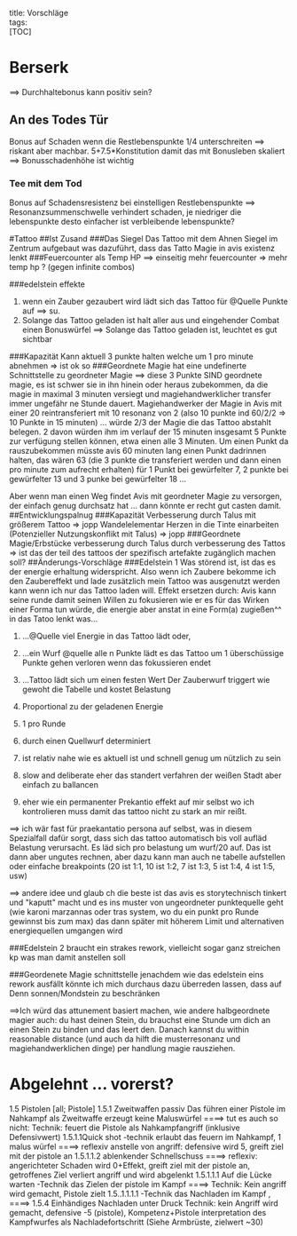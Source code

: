 title: Vorschläge  
tags:   
[TOC]



# Berserk
==> Durchhaltebonus kann positiv sein?
## An des Todes Tür 
 Bonus auf Schaden wenn die Restlebenspunkte 1/4 unterschreiten
==> riskant aber machbar. 5+7.5*Konstitution damit das mit Bonusleben skaliert
==> Bonusschadenhöhe ist wichtig
### Tee mit dem Tod
 Bonus auf Schadensresistenz bei einstelligen Restlebenspunkte
==> Resonanzsummenschwelle verhindert schaden, je niedriger die lebenspunkte desto einfacher ist verbleibende lebenspunkte?

#Tattoo
##Ist Zusand
###Das Siegel
Das Tattoo mit dem Ahnen Siegel im Zentrum aufgebaut was dazuführt, dass das Tatto Magie in avis existenz lenkt
###Feuercounter als Temp HP
==> einseitig mehr feuercounter => mehr temp hp ? (gegen infinite combos)

###edelstein effekte
1. wenn ein Zauber gezaubert wird lädt sich das Tattoo für @Quelle Punkte auf
==> su.
2. Solange das Tattoo geladen ist halt aller aus und eingehender Combat einen Bonuswürfel
==> Solange das Tattoo geladen ist, leuchtet es gut sichtbar 

###Kapazität
Kann aktuell 3 punkte halten welche um 1 pro minute abnehmen 
=> ist ok so
###Geordnete Magie
hat eine undefinerte Schnittstelle zu geordneter Magie
==> diese 3 Punkte SIND geordnete magie, es ist schwer sie in ihn hinein oder heraus zubekommen, da die magie in maximal 3 minuten versiegt und magiehandwerklicher transfer immer ungefähr ne Stunde dauert. Magiehandwerker der Magie in Avis mit einer 20 reintransferiert mit 10 resonanz von 2 (also 10 punkte ind 60/2/2 => 10 Punkte in 15 minuten) ... würde 2/3 der Magie die das Tattoo abstahlt belegen. 2 davon würden ihm im verlauf der 15 minuten insgesamt 5 Punkte zur verfügung stellen können, etwa einen alle 3 Minuten.
Um einen Punkt da rauszubekommen müsste avis 60 minuten lang einen Punkt dadrinnen halten, das wären 63 (die 3 punkte die transferiert werden und dann einen pro minute zum aufrecht erhalten) für 1 Punkt bei gewürfelter 7, 2 punkte bei gewürfelter 13 und 3 punke bei gewürfelter 18 ...

Aber wenn man einen Weg findet Avis mit geordneter Magie zu versorgen, der einfach genug durchsatz hat ... dann könnte er recht gut casten damit.
##Entwicklungspalnug
###Kapazität
Verbesserung durch Talus mit größerem Tattoo
=> jopp
Wandelelementar Herzen in die Tinte einarbeiten (Potenzieller Nutzungskonflikt mit Talus)
=> jopp
###Geordnete Magie/Erbstücke
verbesserung durch Talus durch verbesserung des Tattos
=> ist das der teil des tattoos der spezifisch artefakte zugänglich machen soll?
##Änderungs-Vorschläge
###Edelstein 1
Was störend ist, ist das es der energie erhaltung widerspricht. Also wenn ich Zaubere bekomme ich den Zaubereffekt und lade zusätzlich mein Tattoo was ausgenutzt werden kann wenn ich nur das Tattoo laden will. 
Effekt ersetzen durch:
Avis kann seine runde damit seinen Willen zu fokusieren wie er es für das Wirken einer Forma tun würde, die energie aber anstat in eine Form(a) zugießen^^ in das Tatoo lenkt was...
1. ...@Quelle viel Energie in das Tattoo lädt oder,
2. ...ein Wurf @quelle alle n Punkte lädt es das Tattoo um 1 überschüssige Punkte gehen verloren wenn das fokussieren endet
3. ...Tattoo lädt sich um einen festen Wert
Der Zauberwurf triggert wie gewoht die Tabelle und kostet Belastung
1. Proportional zu der geladenen Energie
2. 1 pro Runde 
3. durch einen Quellwurf determiniert

1. ist relativ nahe wie es aktuell ist und schnell genug um nützlich zu sein
2. slow and deliberate eher das standert verfahren der weißen Stadt aber einfach zu ballancen
3. eher wie ein permanenter Prekantio effekt auf mir selbst wo ich kontrolieren muss damit das tattoo nicht zu stark an mir reißt.

==> ich wär fast für praekantatio persona auf selbst, was in diesem Spezialfall dafür sorgt, dass sich das tattoo automatisch bis voll aufläd Belastung verursacht. Es läd sich pro belastung um wurf/20 auf.
Das ist dann aber ungutes rechnen, aber dazu kann man auch ne tabelle aufstellen oder einfache breakpoints (20 ist 1:1, 10 ist 1:2, 7 ist 1:3, 5 ist 1:4, 4 ist 1:5, usw)

==> andere idee und glaub ch die beste ist das avis es storytechnisch tinkert und "kaputt" macht und es ins muster von ungeordneter punktequelle geht (wie karoni marzannas  oder tras system, wo du ein punkt pro Runde gewinnst bis zum max) das dann später mit höherem Limit und alternativen energiequellen umgangen wird

###Edelstein 2
braucht ein strakes rework, vielleicht sogar ganz streichen kp was man damit anstellen soll

###Geordenete Magie schnittstelle
jenachdem wie das edelstein eins rework ausfällt könnte ich mich durchaus dazu überreden lassen, dass auf Denn sonnen/Mondstein zu beschränken

==>Ich würd das attunement basiert machen, wie andere halbgeordnete magier auch: du hast deinen Stein, du brauchst eine Stunde um dich an einen Stein zu binden und das leert den. Danach kannst du within reasonable distance (und auch da hilft die musterresonanz und magiehandwerklichen dinge) per handlung magie rausziehen.




# Abgelehnt ... vorerst?


1.5 Pistolen [all; Pistole]
1.5.1 Zweitwaffen passiv
Das führen einer Pistole im Nahkampf als Zweitwaffe erzeugt keine Maluswürfel
====> tut es auch so nicht: Technik: feuert die Pistole als Nahkampfangriff (inklusive Defensivwert)
1.5.1.1Quick shot -technik
erlaubt das feuern im Nahkampf, 1 malus würfel
====> reflexiv anstelle von angriff: defensive wird 5, greift ziel mit der pistole an
1.5.1.1.2 ablenkender Schnellschuss
====> reflexiv: angerichteter Schaden wird 0+Effekt, greift ziel mit der pistole an, getroffenes Ziel verliert angriff und wird abgelenkt 
1.5.1.1.1 Auf die Lücke warten -Technik
das Zielen der pistole im Kampf
====> Technik: Kein angriff wird gemacht, Pistole zielt
1.5..1.1.1.1 -Technik
das Nachladen im Kampf , 
====> 1.5.4 Einhändiges Nachladen unter Druck
Technik: kein Angriff wird gemacht, defensive -5 (pistole), Kompetenz+Pistole interpretation des Kampfwurfes als Nachladefortschritt (Siehe Armbrüste, zielwert ~30)
